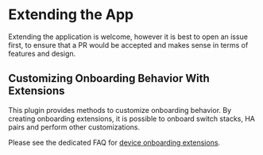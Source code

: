# Extending the App

Extending the application is welcome, however it is best to open an issue first, to ensure that a PR would be accepted and makes sense in terms of features and design.

## Customizing Onboarding Behavior With Extensions

This plugin provides methods to customize onboarding behavior. By creating onboarding extensions, it is possible to onboard switch stacks, HA pairs and perform other customizations.

Please see the dedicated FAQ for [device onboarding extensions](onboarding_extensions.md).
